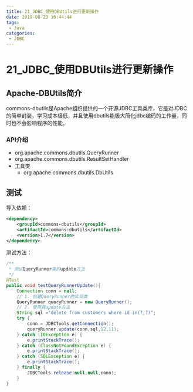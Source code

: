 ```yaml
---
title: 21_JDBC_使用DBUtils进行更新操作
date: 2019-08-23 16:44:44
tags: 
 - Java
categories:
 - JDBC
---
```


# 21_JDBC_使用DBUtils进行更新操作

## Apache-DBUtils简介

commons-dbutils是Apache组织提供的一个开源JDBC工具类库，它是对JDBC的简单封装，学习成本极低，并且使用dbutils能极大简化jdbc编码的工作量，同时也不会影响程序的性能。

### API介绍

- org.apache.commons.dbutils.QueryRunner
- org.apache.commons.dbutils.ResultSetHandler
- 工具类
  - org.apache.commons.dbutils.DbUtils



## 测试

导入依赖：

```xml
<dependency>
    <groupId>commons-dbutils</groupId>
    <artifactId>commons-dbutils</artifactId>
    <version>1.7</version>
</dependency>
```

测试方法：

```java
/**
 * 测试QueryRunner类的update方法
 */
@Test
public void testQueryRunnerUpdate(){
    Connection conn = null;
    // 1. 创建QueryRunner的实现类
    QueryRunner queryRunner = new QueryRunner();
    // 2. 使用其update方法
    String sql ="delete from customers where id in(?,?)";
    try {
        conn = JDBCTools.getConnection();
        queryRunner.update(conn,sql,12,11);
    } catch (IOException e) {
        e.printStackTrace();
    } catch (ClassNotFoundException e) {
        e.printStackTrace();
    } catch (SQLException e) {
        e.printStackTrace();
    } finally {
        JDBCTools.release(null,null,conn);
    }
}
```



